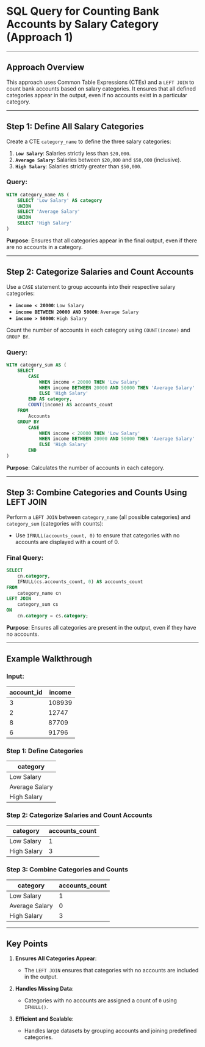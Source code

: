 # SQL Query for Counting Bank Accounts by Salary Category (Approach 1)

---

## Approach Overview

This approach uses Common Table Expressions (CTEs) and a `LEFT JOIN` to count bank accounts based on salary categories. It ensures that all defined categories appear in the output, even if no accounts exist in a particular category.

---

## Step 1: Define All Salary Categories

Create a CTE `category_name` to define the three salary categories:
1. **`Low Salary`**: Salaries strictly less than `$20,000`.
2. **`Average Salary`**: Salaries between `$20,000` and `$50,000` (inclusive).
3. **`High Salary`**: Salaries strictly greater than `$50,000`.

### Query:
```sql
WITH category_name AS (
    SELECT 'Low Salary' AS category
    UNION
    SELECT 'Average Salary'
    UNION
    SELECT 'High Salary'
)
```
**Purpose**: Ensures that all categories appear in the final output, even if there are no accounts in a category.

---

## Step 2: Categorize Salaries and Count Accounts

Use a `CASE` statement to group accounts into their respective salary categories:
- **`income < 20000`**: `Low Salary`
- **`income BETWEEN 20000 AND 50000`**: `Average Salary`
- **`income > 50000`**: `High Salary`

Count the number of accounts in each category using `COUNT(income)` and `GROUP BY`.

### Query:
```sql
WITH category_sum AS (
    SELECT
        CASE
            WHEN income < 20000 THEN 'Low Salary'
            WHEN income BETWEEN 20000 AND 50000 THEN 'Average Salary'
            ELSE 'High Salary'
        END AS category,
        COUNT(income) AS accounts_count
    FROM
        Accounts
    GROUP BY
        CASE
            WHEN income < 20000 THEN 'Low Salary'
            WHEN income BETWEEN 20000 AND 50000 THEN 'Average Salary'
            ELSE 'High Salary'
        END
)
```
**Purpose**: Calculates the number of accounts in each category.

---

## Step 3: Combine Categories and Counts Using LEFT JOIN

Perform a `LEFT JOIN` between `category_name` (all possible categories) and `category_sum` (categories with counts):
- Use `IFNULL(accounts_count, 0)` to ensure that categories with no accounts are displayed with a count of 0.

### Final Query:
```sql
SELECT
    cn.category,
    IFNULL(cs.accounts_count, 0) AS accounts_count
FROM
    category_name cn
LEFT JOIN
    category_sum cs
ON
    cn.category = cs.category;
```
**Purpose**: Ensures all categories are present in the output, even if they have no accounts.

---

## Example Walkthrough

### Input:
| account_id | income  |
|------------|---------|
| 3          | 108939  |
| 2          | 12747   |
| 8          | 87709   |
| 6          | 91796   |

### Step 1: Define Categories
| category       |
|----------------|
| Low Salary     |
| Average Salary |
| High Salary    |

### Step 2: Categorize Salaries and Count Accounts
| category       | accounts_count |
|----------------|----------------|
| Low Salary     | 1              |
| High Salary    | 3              |

### Step 3: Combine Categories and Counts
| category       | accounts_count |
|----------------|----------------|
| Low Salary     | 1              |
| Average Salary | 0              |
| High Salary    | 3              |

---

## Key Points

1. **Ensures All Categories Appear**:
   - The `LEFT JOIN` ensures that categories with no accounts are included in the output.

2. **Handles Missing Data**:
   - Categories with no accounts are assigned a count of `0` using `IFNULL()`.

3. **Efficient and Scalable**:
   - Handles large datasets by grouping accounts and joining predefined categories.

